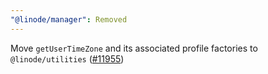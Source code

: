 ```yaml
---
"@linode/manager": Removed
---
```


Move `getUserTimeZone` and its associated profile factories to `@linode/utilities` ([#11955](https://github.com/linode/manager/pull/11955))
